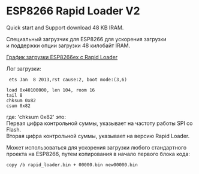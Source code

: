 ﻿# ESP8266 Rapid Loader V2
Quick start and Support download 48 KB IRAM.

Специальный загрузчик для ESP8266 для ускорения загрузки<br>
и поддержки опции загрузки 48 килобайт IRAM.

[График загрузки ESP8266ex c Rapid Loader](https://raw.githubusercontent.com/pvvx/Rapid_Loader/master/ESP-01-StartSignals.gif)

Лог загрузки:<br>
```
 ets Jan  8 2013,rst cause:2, boot mode:(3,6)

load 0x40100000, len 104, room 16 
tail 8
chksum 0x82
csum 0x82
```
где: 'chksum 0x82' это: <br>
Первая цифра контрольной суммы, указывает на частоту работы SPI со Flash.<br>
Вторая цифра контрольной суммы, указывает на версию Rapid Loader.<br>

Может использоваться для ускорения загрузки любого стандартного <br> 
проекта на ESP8266, путем копирования в начало первого блока кода:<br>
```
copy /b rapid_loader.bin + 00000.bin new00000.bin    
```
